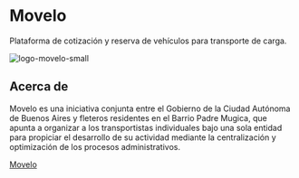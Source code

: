 # Movelo

Plataforma de cotización y reserva de vehículos para transporte de carga.

![logo-movelo-small](https://user-images.githubusercontent.com/25797234/179429968-ed4e1bae-598b-461f-b596-15964913e83c.png)

## Acerca de

Movelo es una iniciativa conjunta entre el Gobierno de la Ciudad Autónoma de Buenos Aires y fleteros residentes en el Barrio Padre Mugica, que apunta a organizar a los transportistas individuales bajo una sola entidad para propiciar el desarrollo de su actividad mediante la centralización y optimización de los procesos administrativos.

[Movelo](https://flutter.dev/docs/get-started/codelab)
